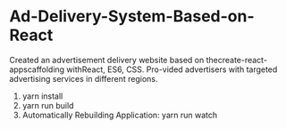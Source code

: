 # Ad-Delivery-System-Based-on-React
Created an advertisement delivery website based on thecreate-react-appscaffolding withReact, ES6, CSS. Pro-vided advertisers with targeted advertising services in different regions.

1. yarn install
2. yarn run build
3. Automatically Rebuilding Application: yarn run watch
